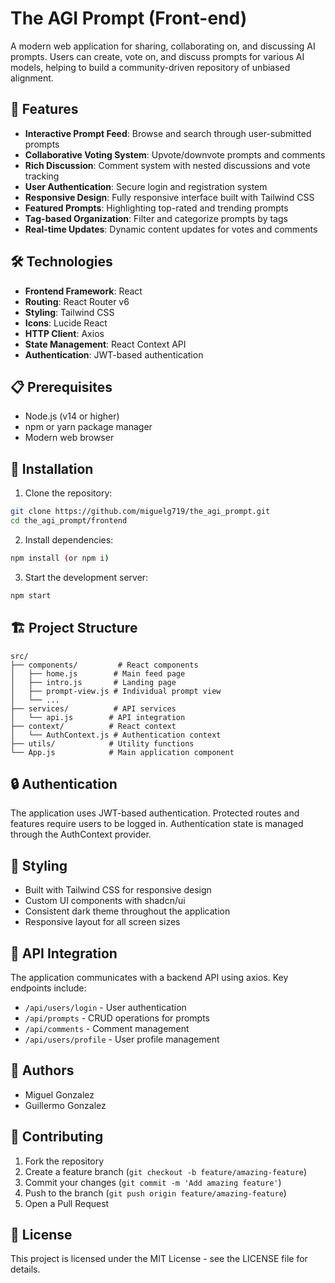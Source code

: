 # The AGI Prompt (Front-end)

A modern web application for sharing, collaborating on, and discussing AI prompts. Users can create, vote on, and discuss prompts for various AI models, helping to build a community-driven repository of unbiased alignment.

## 🚀 Features

- **Interactive Prompt Feed**: Browse and search through user-submitted prompts
- **Collaborative Voting System**: Upvote/downvote prompts and comments
- **Rich Discussion**: Comment system with nested discussions and vote tracking
- **User Authentication**: Secure login and registration system
- **Responsive Design**: Fully responsive interface built with Tailwind CSS
- **Featured Prompts**: Highlighting top-rated and trending prompts
- **Tag-based Organization**: Filter and categorize prompts by tags
- **Real-time Updates**: Dynamic content updates for votes and comments

## 🛠️ Technologies

- **Frontend Framework**: React
- **Routing**: React Router v6
- **Styling**: Tailwind CSS
- **Icons**: Lucide React
- **HTTP Client**: Axios
- **State Management**: React Context API
- **Authentication**: JWT-based authentication

## 📋 Prerequisites

- Node.js (v14 or higher)
- npm or yarn package manager
- Modern web browser

## 🔧 Installation

1. Clone the repository:
```bash
git clone https://github.com/miguelg719/the_agi_prompt.git
cd the_agi_prompt/frontend
```

2. Install dependencies:
```bash
npm install (or npm i)
```

3. Start the development server:
```bash
npm start
```

## 🏗️ Project Structure

```
src/
├── components/         # React components
│   ├── home.js        # Main feed page
│   ├── intro.js       # Landing page
│   ├── prompt-view.js # Individual prompt view
│   └── ...
├── services/          # API services
│   └── api.js        # API integration
├── context/          # React context
│   └── AuthContext.js # Authentication context
├── utils/            # Utility functions
└── App.js            # Main application component
```

## 🔒 Authentication

The application uses JWT-based authentication. Protected routes and features require users to be logged in. Authentication state is managed through the AuthContext provider.

## 🎨 Styling

- Built with Tailwind CSS for responsive design
- Custom UI components with shadcn/ui
- Consistent dark theme throughout the application
- Responsive layout for all screen sizes

## 🔄 API Integration

The application communicates with a backend API using axios. Key endpoints include:

- `/api/users/login` - User authentication
- `/api/prompts` - CRUD operations for prompts
- `/api/comments` - Comment management
- `/api/users/profile` - User profile management


## 👥 Authors

- Miguel Gonzalez
- Guillermo Gonzalez  

## 📝 Contributing

1. Fork the repository
2. Create a feature branch (`git checkout -b feature/amazing-feature`)
3. Commit your changes (`git commit -m 'Add amazing feature'`)
4. Push to the branch (`git push origin feature/amazing-feature`)
5. Open a Pull Request

## 📜 License

This project is licensed under the MIT License - see the LICENSE file for details.